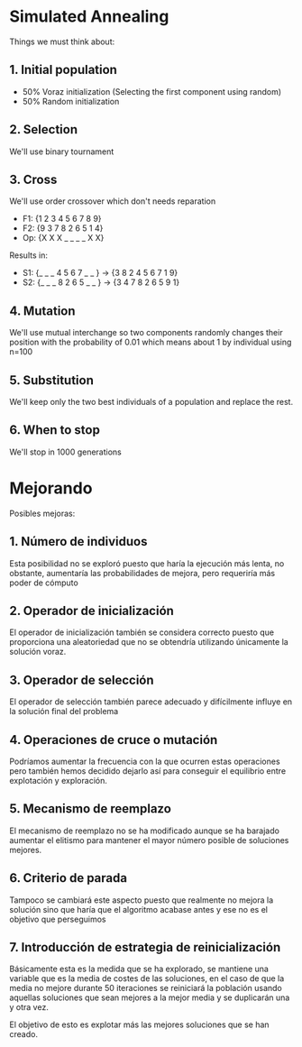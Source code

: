 # Simulated Annealing

Things we must think about:

## 1. Initial population

* 50% Voraz initialization (Selecting the first component using random)
* 50% Random initialization

## 2. Selection

We'll use binary tournament

## 3. Cross

We'll use order crossover which don't needs reparation

* F1: {1 2 3 4 5 6 7 8 9}
* F2: {9 3 7 8 2 6 5 1 4}
* Op: {X X X _ _ _ _ X X}

Results in:

* S1: {_ _ _ 4 5 6 7 _ _ } -> {3 8 2 4 5 6 7 1 9}
* S2: {_ _ _ 8 2 6 5 _ _ } -> {3 4 7 8 2 6 5 9 1}

## 4. Mutation

We'll use mutual interchange so two components randomly changes their position with the probability of 0.01 which means about 1 by individual using n=100

## 5. Substitution

We'll keep only the two best individuals of a population and replace the rest.

## 6. When to stop

We'll stop in 1000 generations


# Mejorando

Posibles mejoras:

 ## 1. Número de individuos

Esta posibilidad no se exploró puesto que haría la ejecución más lenta, no obstante, aumentaría las probabilidades de mejora, pero requeriría más poder de cómputo

## 2. Operador de inicialización

El operador de inicialización también se considera correcto puesto que proporciona una aleatoriedad que no se obtendría utilizando únicamente la solución voraz.

## 3. Operador de selección

El operador de selección también parece adecuado y difícilmente influye en la solución final del problema

## 4. Operaciones de cruce o mutación
Podríamos aumentar la frecuencia con la que ocurren estas operaciones pero también hemos decidido dejarlo así para conseguir el equilibrio entre explotación y exploración.

## 5. Mecanismo de reemplazo

El mecanismo de reemplazo no se ha modificado aunque se ha barajado aumentar el elitismo para mantener el mayor número posible de soluciones mejores.

## 6. Criterio de parada
Tampoco se cambiará este aspecto puesto que realmente no mejora la solución sino que haría que el algoritmo acabase antes y ese no es el objetivo que perseguimos

## 7. Introducción de estrategia de reinicialización
Básicamente esta es la medida que se ha explorado, se mantiene una variable que es la media de costes de las soluciones, en el caso de que la media no mejore durante 50 iteraciones se reiniciará la población usando aquellas soluciones que sean mejores a la mejor media y se duplicarán una y otra vez.

El objetivo de esto es explotar más las mejores soluciones que se han creado.
